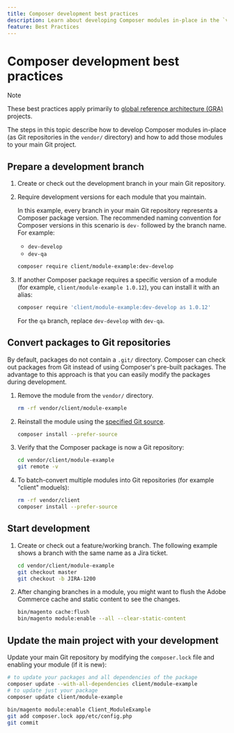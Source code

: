 ```yaml
---
title: Composer development best practices
description: Learn about developing Composer modules in-place in the `vendor/` directory.
feature: Best Practices
---
```


# Composer development best practices

>[!NOTE]
>
>These best practices apply primarily to [global reference architecture (GRA)](global-reference-architecture.md) projects.

The steps in this topic describe how to develop Composer modules in-place (as Git repositories in the `vendor/` directory) and how to add those modules to your main Git project.

## Prepare a development branch

1. Create or check out the development branch in your main Git repository.
1. Require development versions for each module that you maintain.

   In this example, every branch in your main Git repository represents a Composer package version. The recommended naming convention for Composer versions in this scenario is `dev-` followed by the branch name. For example:
   
      - `dev-develop`
      - `dev-qa`

   ```bash
   composer require client/module-example:dev-develop
   ```

1. If another Composer package requires a specific version of a module (for example, `client/module-example 1.0.12`), you can install it with an alias:

   ```bash
   composer require 'client/module-example:dev-develop as 1.0.12'
   ```

   For the `qa` branch, replace `dev-develop` with `dev-qa`.

## Convert packages to Git repositories

By default, packages do not contain a `.git/` directory. Composer can check out packages from Git instead of using Composer's pre-built packages. The advantage to this approach is that you can easily modify the packages during development.

1. Remove the module from the `vendor/` directory.

   ```bash
   rm -rf vendor/client/module-example
   ```

1. Reinstall the module using the [specified Git source](#prepare-a-development-branch).

   ```bash
   composer install --prefer-source
   ```

1. Verify that the Composer package is now a Git repository:

   ```bash
   cd vendor/client/module-example
   git remote -v
   ```

1. To batch-convert multiple modules into Git repositories (for example "client" moduels):

   ```bash
   rm -rf vendor/client
   composer install --prefer-source
   ```

## Start development

1. Create or check out a feature/working branch. The following example shows a branch with the same name as a Jira ticket.

   ```bash
   cd vendor/client/module-example
   git checkout master
   git checkout -b JIRA-1200
   ```

1. After changing branches in a module, you might want to flush the Adobe Commerce cache and static content to see the changes.

   ```bash
   bin/magento cache:flush
   bin/magento module:enable --all --clear-static-content
   ```

## Update the main project with your development

Update your main Git repository by modifying the `composer.lock` file and enabling your module (if it is new):

```bash
# to update your packages and all dependencies of the package
composer update --with-all-dependencies client/module-example
# to update just your package
composer update client/module-example
 
bin/magento module:enable Client_ModuleExample
git add composer.lock app/etc/config.php
git commit
```
